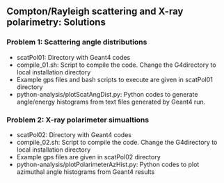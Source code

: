 Compton/Rayleigh scattering and X-ray polarimetry: Solutions
------------------------------------------------------------

### Problem 1: Scattering angle distributions

* scatPol01: Directory with Geant4 codes
* compile_01.sh: Script to compile the code. Change the G4directory to local installation directory
* Example gps files and bash scripts to execute are given in scatPol01 directory
* python-analysis/plotScatAngDist.py: Python codes to generate angle/energy histograms from text files generated by Geant4 run.


### Problem 2: X-ray polarimeter simualtions

* scatPol02: Directory with Geant4 codes
* compile_02.sh: Script to compile the code. Change the G4directory to local installation directory
* Example gps files are given in scatPol02 directory
* python-analysis/plotPolarimeterAzHist.py: Python codes to plot azimuthal angle histograms from Geant4 results
